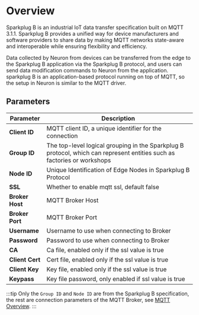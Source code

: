 # Overview

Sparkplug B is an industrial IoT data transfer specification built on MQTT 3.1.1. Sparkplug B provides a unified way for device manufacturers and software providers to share data by making MQTT networks state-aware and interoperable while ensuring flexibility and efficiency.

Data collected by Neuron from devices can be transferred from the edge to the Sparkplug B application via the Sparkplug B protocol, and users can send data modification commands to Neuron from the application. sparkplug B is an application-based protocol running on top of MQTT, so the setup in Neuron is similar to the MQTT driver.

## Parameters

|  Parameter         |  Description                                                        |
| ------------- | ------------------------------------------------------------ |
| **Client ID** |  MQTT client ID, a unique identifier for the connection                          |
| **Group ID**  | The top-level logical grouping in the Sparkplug B protocol, which can represent entities such as factories or workshops     |
| **Node ID**   | Unique Identification of Edge Nodes in Sparkplug B Protocol                           |
| **SSL**       | Whether to enable mqtt ssl, default false                                 |
| **Broker Host**      | MQTT Broker Host                                            |
| **Broker Port**      | MQTT Broker Port                                           |
| **Username**  |  Username to use when connecting to Broker                                 |
| **Password**  |  Password to use when connecting to Broker                                   |
| **CA**        |  Ca file, enabled only if the ssl value is true                             |
| **Client Cert**      | Cert file, enabled only if the ssl value is true                           |
| **Client Key**       | Key file, enabled only if the ssl value is true                           |
| **Keypass**   |  Key file password, only enabled if ssl value is true                     |

:::tip
Only the `Group ID` and `Node ID` are from the Sparkplug B specification, the rest are connection parameters of the MQTT Broker, see [MQTT Overview](../mqtt/overview.md).
:::
